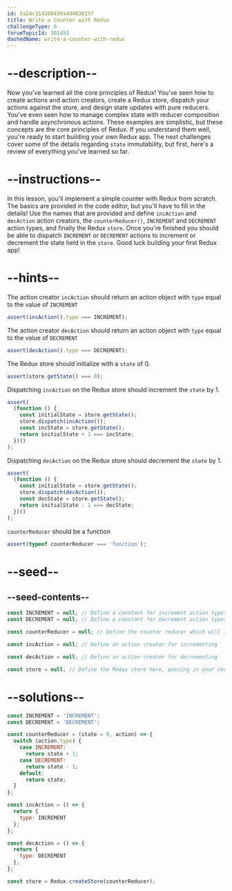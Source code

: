 ```yaml
---
id: 5a24c314108439a4d4036157
title: Write a Counter with Redux
challengeType: 6
forumTopicId: 301453
dashedName: write-a-counter-with-redux
---
```


# --description--

Now you've learned all the core principles of Redux! You've seen how to create actions and action creators, create a Redux store, dispatch your actions against the store, and design state updates with pure reducers. You've even seen how to manage complex state with reducer composition and handle asynchronous actions. These examples are simplistic, but these concepts are the core principles of Redux. If you understand them well, you're ready to start building your own Redux app. The next challenges cover some of the details regarding `state` immutability, but first, here's a review of everything you've learned so far.

# --instructions--

In this lesson, you'll implement a simple counter with Redux from scratch. The basics are provided in the code editor, but you'll have to fill in the details! Use the names that are provided and define `incAction` and `decAction` action creators, the `counterReducer()`, `INCREMENT` and `DECREMENT` action types, and finally the Redux `store`. Once you're finished you should be able to dispatch `INCREMENT` or `DECREMENT` actions to increment or decrement the state held in the `store`. Good luck building your first Redux app!

# --hints--

The action creator `incAction` should return an action object with `type` equal to the value of `INCREMENT`

```js
assert(incAction().type === INCREMENT);
```

The action creator `decAction` should return an action object with `type` equal to the value of `DECREMENT`

```js
assert(decAction().type === DECREMENT);
```

The Redux store should initialize with a `state` of 0.

```js
assert(store.getState() === 0);
```

Dispatching `incAction` on the Redux store should increment the `state` by 1.

```js
assert(
  (function () {
    const initialState = store.getState();
    store.dispatch(incAction());
    const incState = store.getState();
    return initialState + 1 === incState;
  })()
);
```

Dispatching `decAction` on the Redux store should decrement the `state` by 1.

```js
assert(
  (function () {
    const initialState = store.getState();
    store.dispatch(decAction());
    const decState = store.getState();
    return initialState - 1 === decState;
  })()
);
```

`counterReducer` should be a function

```js
assert(typeof counterReducer === 'function');
```

# --seed--

## --seed-contents--

```js
const INCREMENT = null; // Define a constant for increment action types
const DECREMENT = null; // Define a constant for decrement action types

const counterReducer = null; // Define the counter reducer which will increment or decrement the state based on the action it receives

const incAction = null; // Define an action creator for incrementing

const decAction = null; // Define an action creator for decrementing

const store = null; // Define the Redux store here, passing in your reducers
```

# --solutions--

```js
const INCREMENT = 'INCREMENT';
const DECREMENT = 'DECREMENT';

const counterReducer = (state = 0, action) => {
  switch (action.type) {
    case INCREMENT:
      return state + 1;
    case DECREMENT:
      return state - 1;
    default:
      return state;
  }
};

const incAction = () => {
  return {
    type: INCREMENT
  };
};

const decAction = () => {
  return {
    type: DECREMENT
  };
};

const store = Redux.createStore(counterReducer);
```
